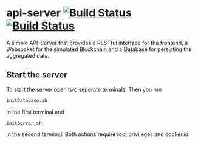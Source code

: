# api-server [![Build Status](https://travis-ci.org/BPChain/api-server.svg?branch=master)](https://travis-ci.org/BPChain/api-server) [![Build Status](https://travis-ci.org/BPChain/api-server.svg?branch=dev)](https://travis-ci.org/BPChain/api-server)

A simple API-Server that provides a RESTful interface for the frontend, a Websocket for the simulated Blockchain and a Database for persisting the aggregated data.

## Start the server

To start the server open two seperate terminals. Then you run 
```shell
initDatabase.sh
``` 
in the first terminal and 

```shell
initServer.sh
```
in the second terminal. Both actions require root privileges and docker.io.

